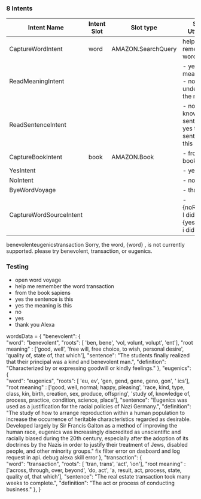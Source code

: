 ### 8 Intents

| Intent Name | Intent Slot | Slot type | Sample Utterances 
| ----------- | ----------- | --------- | ------------------------ 
| CaptureWordIntent | word | AMAZON.SearchQuery | help me remember the word {word}
| ReadMeaningIntent | | | - yes the meaning is this - no i don't understand the meaning
| ReadSentenceIntent | | | - no i don't know any sentences - yes the sentence is this
| CaptureBookIntent | book | AMAZON.Book | - from the book {book}
| YesIntent | | | - yes
| NoIntent | | | - no
| ByeWordVoyage | | | - thank you
| CaptureWordSourceIntent | | | - {noResponse} I did not - {yesResponse} i did

benevolenteugenicstransaction
Sorry, the word, {word} , is not currently supported. please try benevolent, transaction, or eugenics.

### Testing
- open word voyage
- help me remember the word transaction
- from the book sapiens
- yes the sentence is this
- yes the meaning is this
- no
- yes
- thank you Alexa


wordsData = { 
  "benevolent": {  
    "word": "benevolent",
    "roots": [ 'ben, bene', 'vol, volunt, volupt', 'ent'],
    "root meaning" : ['good, well', 'free will, free choice, to wish, personal desire', 'quality of, state of, that which'],
    "sentence": "The students finally realized that their principal was a kind and benevolent man.",
    "definition": "Characterized by or expressing goodwill or kindly feelings." 
  },
  "eugenics": {  
    "word": "eugenics",
    "roots": [ 'eu, ev', 'gen, gend, gene, geno, gon', '	ics'],
    "root meaning" : ['good, well, normal; happy, pleasing', 'race, kind, type, class, kin, birth, creation, sex, produce, offspring', 'study of, knowledge of, process, practice, condition, science, place'],
    "sentence": "Eugenics was used as a justification for the racial policies of Nazi Germany.",
    "definition": "The study of how to arrange reproduction within a human population to increase the occurrence of heritable characteristics regarded as desirable. Developed largely by Sir Francis Galton as a method of improving the human race, eugenics was increasingly discredited as unscientific and racially biased during the 20th century, especially after the adoption of its doctrines by the Nazis in order to justify their treatment of Jews, disabled people, and other minority groups." 
    fix filter error on dasboard and log request in api. debug alexa skill error
  },
  "transaction": {  
    "word": "transaction",
    "roots": [ 'tran, trans', 'act', 'ion'],
    "root meaning" : ['across, through, over, beyond', 'do, act', 'a, result, act, process, state, quality of, that which'],
    "sentence": "The real estate transaction took many weeks to complete.",
    "definition": "The act or process of conducting business." 
  },
}